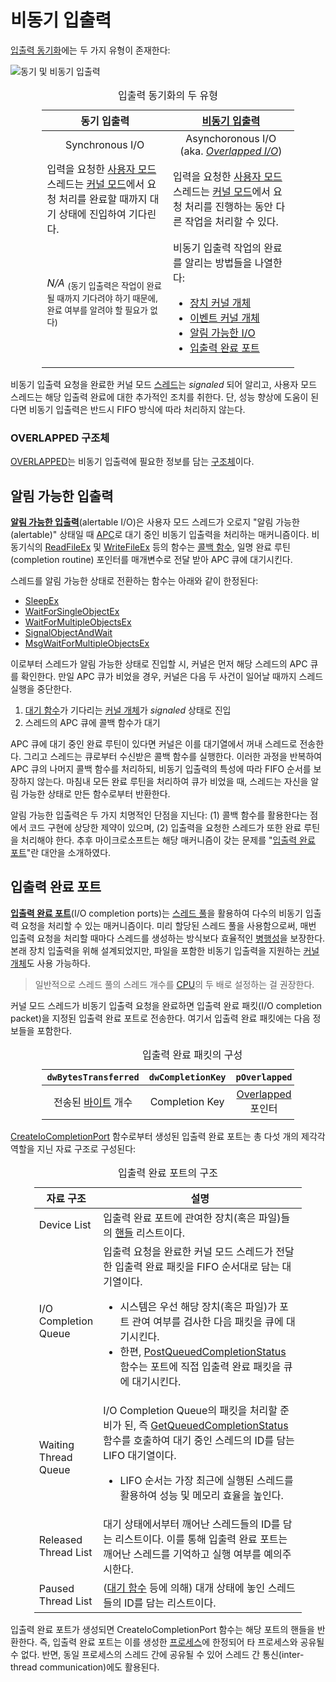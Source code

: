 # 비동기 입출력
[입출력 동기화](https://learn.microsoft.com/en-us/windows/win32/fileio/synchronous-and-asynchronous-i-o)에는 두 가지 유형이 존재한다:

![동기 및 비동기 입출력](https://learn.microsoft.com/en-us/windows/win32/fileio/images/fig2bedit.png)

<table style="width: 80%; margin-left: auto; margin-right: auto;"><caption style="caption-side: top;">입출력 동기화의 두 유형</caption><colgroup><col style="width: 50%;"/><col style="width: 50%;"/></colgroup><thead><tr><th style="text-align: center;">동기 입출력</th><th style="text-align: center;"><a href="https://en.wikipedia.org/wiki/Asynchronous_I/O">비동기 입출력</a></th></tr></thead><tbody><tr style="text-align: center;"><td>Synchronous I/O</td><td>Asynchoronous I/O (aka. <i><a href="#overlapped-구조체">Overlapped I/O</a></i>)</td></tr><tr><td>입력을 요청한 <a href="Processor.md#사용자-모드">사용자 모드</a> 스레드는 <a href="Processor.md#커널-모드">커널 모드</a>에서 요청 처리를 완료할 때까지 대기 상태에 진입하여 기다린다.</td><td>입력을 요청한 <a href="Processor.md#사용자-모드">사용자 모드</a> 스레드는 <a href="Processor.md#커널-모드">커널 모드</a>에서 요청 처리를 진행하는 동안 다른 작업을 처리할 수 있다.</td></tr><tr><td><i>N/A</i>&nbsp;<sub>(동기 입출력은 작업이 완료될 때까지 기다려야 하기 때문에, 완료 여부를 알려야 할 필요가 없다)</sub></td><td>비동기 입출력 작업의 완료를 알리는 방법들을 나열한다:

* [장치 커널 개체](Driver.md#디바이스-개체)
* [이벤트 커널 개체](Synchronization.md#이벤트-개체)
* [알림 가능한 I/O](#알림-가능한-입출력)
* [입출력 완료 포트](#입출력-완료-포트)

</td></tr></tbody></table>

비동기 입출력 요청을 완료한 커널 모드 [스레드](Thread.md)는 *signaled* 되어 알리고, 사용자 모드 스레드는 해당 입출력 완료에 대한 추가적인 조치를 취한다. 단, 성능 향상에 도움이 된다면 비동기 입출력은 반드시 FIFO 방식에 따라 처리하지 않는다.

### OVERLAPPED 구조체
[OVERLAPPED](https://learn.microsoft.com/en-us/windows/win32/api/minwinbase/ns-minwinbase-overlapped)는 비동기 입출력에 필요한 정보를 담는 [구조체](C.md#구조체)이다.

## 알림 가능한 입출력
**[알림 가능한 입출력](https://learn.microsoft.com/en-us/windows/win32/fileio/alertable-i-o)**(alertable I/O)은 사용자 모드 스레드가 오로지 "알림 가능한(alertable)" 상태일 때 [APC](Thread.md#비동기-프로시저-호출)로 대기 중인 비동기 입출력을 처리하는 매커니즘이다. 비동기식의 [ReadFileEx](https://learn.microsoft.com/en-us/windows/win32/api/fileapi/nf-fileapi-readfileex) 및 [WriteFileEx](https://learn.microsoft.com/en-us/windows/win32/api/fileapi/nf-fileapi-writefileex) 등의 함수는 [콜백 함수](C.md#콜백-함수), 일명 완료 루틴(completion routine) 포인터를 매개변수로 전달 받아 APC 큐에 대기시킨다.

스레드를 알림 가능한 상태로 전환하는 함수는 아래와 같이 한정된다:

* [SleepEx](https://learn.microsoft.com/en-us/windows/desktop/api/synchapi/nf-synchapi-sleepex)
* [WaitForSingleObjectEx](https://learn.microsoft.com/en-us/windows/desktop/api/synchapi/nf-synchapi-waitforsingleobjectex)
* [WaitForMultipleObjectsEx](https://learn.microsoft.com/en-us/windows/desktop/api/synchapi/nf-synchapi-waitformultipleobjectsex)
* [SignalObjectAndWait](https://learn.microsoft.com/en-us/windows/win32/api/synchapi/nf-synchapi-signalobjectandwait)
* [MsgWaitForMultipleObjectsEx](https://learn.microsoft.com/en-us/windows/desktop/api/winuser/nf-winuser-msgwaitformultipleobjectsex)

이로부터 스레드가 알림 가능한 상태로 진입할 시, 커널은 먼저 해당 스레드의 APC 큐를 확인한다. 만일 APC 큐가 비었을 경우, 커널은 다음 두 사건이 일어날 때까지 스레드 실행을 중단한다.

1. [대기 함수](Synchronization.md#대기-함수)가 기다리는 [커널 개체](Kernel.md#커널-개체)가 *signaled* 상태로 진입
1. 스레드의 APC 큐에 콜백 함수가 대기

APC 큐에 대기 중인 완료 루틴이 있다면 커널은 이를 대기열에서 꺼내 스레드로 전송한다. 그리고 스레드는 큐로부터 수신받은 콜백 함수를 실행한다. 이러한 과정을 반복하여 APC 큐의 나머지 콜백 함수를 처리하되, 비동기 입출력의 특성에 따라 FIFO 순서를 보장하지 않는다. 마침내 모든 완료 루틴을 처리하여 큐가 비었을 때, 스레드는 자신을 알림 가능한 상태로 만든 함수로부터 반환한다.

알림 가능한 입출력은 두 가지 치명적인 단점을 지닌다: (1) 콜백 함수를 활용한다는 점에서 코드 구현에 상당한 제약이 있으며, (2) 입출력을 요청한 스레드가 또한 완료 루틴을 처리해야 한다. 추후 마이크로소프트는 해당 매커니즘이 갖는 문제를 "[입출력 완료 포트](#입출력-완료-포트)"란 대안을 소개하였다.

## 입출력 완료 포트
**[입출력 완료 포트](https://learn.microsoft.com/en-us/windows/win32/fileio/i-o-completion-ports)**(I/O completion ports)는 [스레드 풀](Thread.md#스레드-풀)을 활용하여 다수의 비동기 입출력 요청을  처리할 수 있는 매커니즘이다. 미리 할당된 스레드 풀을 사용함으로써, 매번 입출력 요청을 처리할 때마다 스레드를 생성하는 방식보다 효율적인 [병행성](https://en.wikipedia.org/wiki/Concurrency_(computer_science))을 보장한다. 본래 장치 입출력을 위해 설계되었지만, 파일을 포함한 비동기 입출력을 지원하는 [커널 개체](Kernel.md#커널-개체)도 사용 가능하다.

> 일반적으로 스레드 풀의 스레드 개수를 [CPU](Processor.md#프로세서-코어)의 두 배로 설정하는 걸 권장한다.

커널 모드 스레드가 비동기 입출력 요청을 완료하면 입출력 완료 패킷(I/O completion packet)을 지정된 입출력 완료 포트로 전송한다. 여기서 입출력 완료 패킷에는 다음 정보들을 포함한다.

<table style="width: 80%; margin-left: auto; margin-right: auto;"><caption style="text-align: center;">입출력 완료 패킷의 구성</capation><colgroup><col style="width: 25%;"/><col style="width: 25%;"/><col style="width: 25%;"/><col style="width: 25%;"/></colgroup><thead><tr><th style="text-align: center;"><code>dwBytesTransferred</code></th><th style="text-align: center;"><code>dwCompletionKey</code></th><th style="text-align: center;"><code>pOverlapped</code></th><th style="text-align: center;"><code>dwError</code></th></tr></thead><tbody><tr style="text-align: center;"><td>전송된 <a href="https://en.wikipedia.org/wiki/Byte">바이트</a> 개수</td><td>Completion Key</td><td><a href="#overlapped-구조체">Overlapped</a> 포인터</td><td>오류 코드</td></tr></tbody></table>

[CreateIoCompletionPort](https://learn.microsoft.com/en-us/windows/win32/fileio/createiocompletionport) 함수로부터 생성된 입출력 완료 포트는 총 다섯 개의 제각각 역할을 지닌 자료 구조로 구성된다:

<table style="width: 85%; margin-left: auto; margin-right: auto;"><caption style="caption-side: top;">입출력 완료 포트의 구조</caption><colgroup><col style="width: 20%;"/><col style="width: 80%;"/></colgroup><thead><tr><th style="text-align: center;">자료 구조</th><th style="text-align: center;">설명</th></tr></thead><tbody><tr><td style="text-align: left;">Device List</td><td>입출력 완료 포트에 관여한 장치(혹은 파일)들의 <a href="Process.md#핸들">핸들</a> 리스트이다.</td></tr><tr><td style="text-align: left;">I/O Completion Queue</td><td>입출력 요청을 완료한 커널 모드 스레드가 전달한 입출력 완료 패킷을 FIFO 순서대로 담는 대기열이다.<ul><li>시스템은 우선 해당 장치(혹은 파일)가 포트 관여 여부를 검사한 다음 패킷을 큐에 대기시킨다.</li><li>한편, <a href="https://learn.microsoft.com/en-us/windows/win32/fileio/postqueuedcompletionstatus">PostQueuedCompletionStatus</a> 함수는 포트에 직접 입출력 완료 패킷을 큐에 대기시킨다.</li></ul></td></tr><tr><td style="text-align: left;">Waiting Thread Queue</td><td>I/O Completion Queue의 패킷을 처리할 준비가 된, 즉 <a href="https://learn.microsoft.com/en-us/windows/win32/api/ioapiset/nf-ioapiset-getqueuedcompletionstatus">GetQueuedCompletionStatus</a> 함수를 호출하여 대기 중인 스레드의 ID를 담는 LIFO 대기열이다. <ul><li>LIFO 순서는 가장 최근에 실행된 스레드를 활용하여 성능 및 메모리 효율을 높인다.</li></ul></td></tr><tr><td style="text-align: left;">Released Thread List</td><td>대기 상태에서부터 깨어난 스레드들의 ID를 담는 리스트이다. 이를 통해 입출력 완료 포트는 깨어난 스레드를 기억하고 실행 여부를 예의주시한다.</td></tr><tr><td style="text-align: left;">Paused Thread List</td><td>(<a href="Synchronization.md#대기-함수">대기 함수</a> 등에 의해) 대개 상태에 놓인 스레드들의 ID를 담는 리스트이다.</td></tr></tbody></table>

입출력 완료 포트가 생성되면 CreateIoCompletionPort 함수는 해당 포트의 핸들을 반환한다. 즉, 입출력 완료 포트는 이를 생성한 [프로세스](Process.md)에 한정되어 타 프로세스와 공유될 수 없다. 반면, 동일 프로세스의 스레드 간에 공유될 수 있어 스레드 간 통신(inter-thread communication)에도 활용된다.
